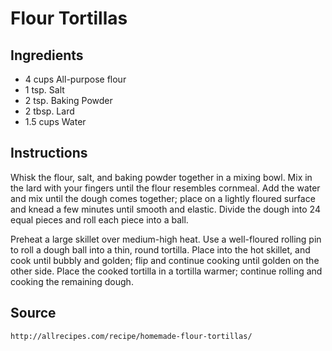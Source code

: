 # Flour Tortillas

## Ingredients

- 4 cups 	All-purpose flour
- 1 tsp. 	Salt
- 2 tsp. 	Baking Powder
- 2 tbsp. 	Lard
- 1.5 cups 	Water

## Instructions

Whisk the flour, salt, and baking powder together in a mixing bowl. Mix in the lard with your fingers until the flour resembles cornmeal. Add the water and mix until the dough comes together; place on a lightly floured surface and knead a few minutes until smooth and elastic. Divide the dough into 24 equal pieces and roll each piece into a ball.

Preheat a large skillet over medium-high heat. Use a well-floured rolling pin to roll a dough ball into a thin, round tortilla. Place into the hot skillet, and cook until bubbly and golden; flip and continue cooking until golden on the other side. Place the cooked tortilla in a tortilla warmer; continue rolling and cooking the remaining dough.

## Source
	http://allrecipes.com/recipe/homemade-flour-tortillas/